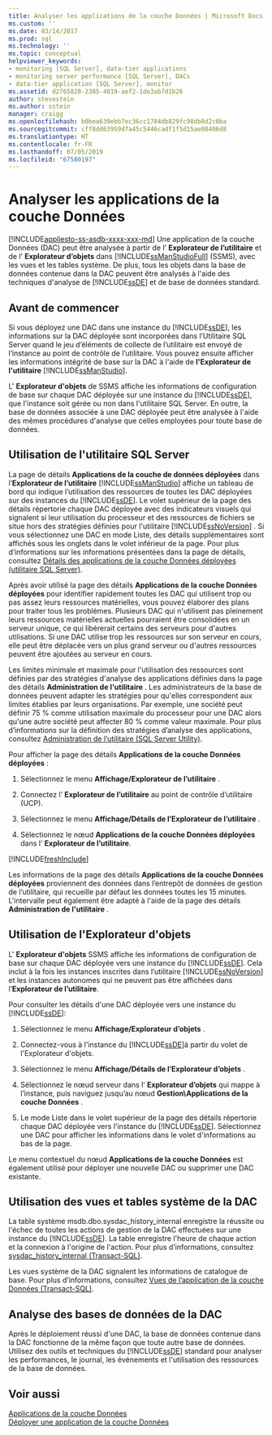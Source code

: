 ```yaml
---
title: Analyser les applications de la couche Données | Microsoft Docs
ms.custom: ''
ms.date: 03/14/2017
ms.prod: sql
ms.technology: ''
ms.topic: conceptual
helpviewer_keywords:
- monitoring [SQL Server], data-tier applications
- monitoring server performance [SQL Server], DACs
- data-tier application [SQL Server], monitor
ms.assetid: d2765828-2385-4019-aef2-1de3ab7d1b26
author: stevestein
ms.author: sstein
manager: craigg
ms.openlocfilehash: b0bea639ebb7ec36cc1784db829fc98db8d2c0ba
ms.sourcegitcommit: cff8dd63959d7a45c5446cadf1f5d15ae08406d8
ms.translationtype: HT
ms.contentlocale: fr-FR
ms.lasthandoff: 07/05/2019
ms.locfileid: "67580197"
---
```

# <a name="monitor-data-tier-applications"></a>Analyser les applications de la couche Données
[!INCLUDE[appliesto-ss-asdb-xxxx-xxx-md](../../includes/appliesto-ss-asdb-xxxx-xxx-md.md)]
  Une application de la couche Données (DAC) peut être analysée à partir de l’ **Explorateur de l’utilitaire** et de l’ **Explorateur d’objets** dans [!INCLUDE[ssManStudioFull](../../includes/ssmanstudiofull-md.md)] (SSMS), avec les vues et les tables système. De plus, tous les objets dans la base de données contenue dans la DAC peuvent être analysés à l'aide des techniques d'analyse de [!INCLUDE[ssDE](../../includes/ssde-md.md)] et de base de données standard.  
  
## <a name="before-you-begin"></a>Avant de commencer  
 Si vous déployez une DAC dans une instance du [!INCLUDE[ssDE](../../includes/ssde-md.md)], les informations sur la DAC déployée sont incorporées dans l’Utilitaire SQL Server quand le jeu d’éléments de collecte de l’utilitaire est envoyé de l’instance au point de contrôle de l’utilitaire. Vous pouvez ensuite afficher les informations intégrité de base sur la DAC à l'aide de **l'Explorateur de l'utilitaire** [!INCLUDE[ssManStudio](../../includes/ssmanstudio-md.md)].  
  
 L' **Explorateur d'objets** de SSMS affiche les informations de configuration de base sur chaque DAC déployée sur une instance du [!INCLUDE[ssDE](../../includes/ssde-md.md)], que l'instance soit gérée ou non dans l'utilitaire SQL Server. En outre, la base de données associée à une DAC déployée peut être analysée à l'aide des mêmes procédures d'analyse que celles employées pour toute base de données.  
  
## <a name="using-the-sql-server-utility"></a>Utilisation de l'utilitaire SQL Server  
 La page de détails **Applications de la couche de données déployées** dans l’**Explorateur de l’utilitaire** [!INCLUDE[ssManStudio](../../includes/ssmanstudio-md.md)] affiche un tableau de bord qui indique l’utilisation des ressources de toutes les DAC déployées sur des instances du [!INCLUDE[ssDE](../../includes/ssde-md.md)]. Le volet supérieur de la page des détails répertorie chaque DAC déployée avec des indicateurs visuels qui signalent si leur utilisation du processeur et des ressources de fichiers se situe hors des stratégies définies pour l'utilitaire [!INCLUDE[ssNoVersion](../../includes/ssnoversion-md.md)] . Si vous sélectionnez une DAC en mode Liste, des détails supplémentaires sont affichés sous les onglets dans le volet inférieur de la page. Pour plus d’informations sur les informations présentées dans la page de détails, consultez [Détails des applications de la couche Données déployées &#40;utilitaire SQL Server&#41;](https://msdn.microsoft.com/library/79c41dd9-abcb-434e-9326-00a341d5c867).  
  
 Après avoir utilisé la page des détails **Applications de la couche Données déployées** pour identifier rapidement toutes les DAC qui utilisent trop ou pas assez leurs ressources matérielles, vous pouvez élaborer des plans pour traiter tous les problèmes. Plusieurs DAC qui n'utilisent pas pleinement leurs ressources matérielles actuelles pourraient être consolidées en un serveur unique, ce qui libérerait certains des serveurs pour d'autres utilisations. Si une DAC utilise trop les ressources sur son serveur en cours, elle peut être déplacée vers un plus grand serveur ou d'autres ressources peuvent être ajoutées au serveur en cours.  
  
 Les limites minimale et maximale pour l'utilisation des ressources sont définies par des stratégies d'analyse des applications définies dans la page des détails **Administration de l'utilitaire** . Les administrateurs de la base de données peuvent adapter les stratégies pour qu'elles correspondent aux limites établies par leurs organisations. Par exemple, une société peut définir 75 % comme utilisation maximale du processeur pour une DAC alors qu'une autre société peut affecter 80 % comme valeur maximale. Pour plus d’informations sur la définition des stratégies d’analyse des applications, consultez [Administration de l’utilitaire &#40;SQL Server Utility&#41;](https://msdn.microsoft.com/library/3e5a00c3-8905-40f0-9ddc-d924df9c2f0d).  
  
 Pour afficher la page des détails **Applications de la couche Données déployées** :  
  
1.  Sélectionnez le menu **Affichage/Explorateur de l’utilitaire** .  
  
2.  Connectez l’ **Explorateur de l’utilitaire** au point de contrôle d’utilitaire (UCP).  
  
3.  Sélectionnez le menu **Affichage/Détails de l’Explorateur de l’utilitaire** .  
  
4.  Sélectionnez le nœud **Applications de la couche Données déployées** dans l’ **Explorateur de l’utilitaire**.  

[!INCLUDE[freshInclude](../../includes/paragraph-content/fresh-note-steps-feedback.md)]

 Les informations de la page des détails **Applications de la couche Données déployées** proviennent des données dans l’entrepôt de données de gestion de l’utilitaire, qui recueille par défaut les données toutes les 15 minutes. L'intervalle peut également être adapté à l'aide de la page des détails **Administration de l'utilitaire** .  
  
## <a name="using-object-explorer"></a>Utilisation de l'Explorateur d'objets  
 L' **Explorateur d'objets** SSMS affiche les informations de configuration de base sur chaque DAC déployée vers une instance du [!INCLUDE[ssDE](../../includes/ssde-md.md)]. Cela inclut à la fois les instances inscrites dans l’utilitaire [!INCLUDE[ssNoVersion](../../includes/ssnoversion-md.md)] et les instances autonomes qui ne peuvent pas être affichées dans l’**Explorateur de l’utilitaire**.  
  
 Pour consulter les détails d'une DAC déployée vers une instance du [!INCLUDE[ssDE](../../includes/ssde-md.md)]:  
  
1.  Sélectionnez le menu **Affichage/Explorateur d’objets** .  
  
2.  Connectez-vous à l'instance du [!INCLUDE[ssDE](../../includes/ssde-md.md)]à partir du volet de l'Explorateur d'objets.  
  
3.  Sélectionnez le menu **Affichage/Détails de l’Explorateur d’objets** .  
  
4.  Sélectionnez le nœud serveur dans l’ **Explorateur d’objets** qui mappe à l’instance, puis naviguez jusqu’au nœud **Gestion\Applications de la couche Données** .  
  
5.  Le mode Liste dans le volet supérieur de la page des détails répertorie chaque DAC déployée vers l'instance du [!INCLUDE[ssDE](../../includes/ssde-md.md)]. Sélectionnez une DAC pour afficher les informations dans le volet d'informations au bas de la page.  
  
 Le menu contextuel du nœud **Applications de la couche Données** est également utilisé pour déployer une nouvelle DAC ou supprimer une DAC existante.  
  
## <a name="using-the-dac-system-views-and-tables"></a>Utilisation des vues et tables système de la DAC  
 La table système msdb.dbo.sysdac_history_internal enregistre la réussite ou l'échec de toutes les actions de gestion de la DAC effectuées sur une instance du [!INCLUDE[ssDE](../../includes/ssde-md.md)]. La table enregistre l'heure de chaque action et la connexion à l'origine de l'action. Pour plus d’informations, consultez [sysdac_history_internal &#40;Transact-SQL&#41;](../../relational-databases/system-tables/data-tier-application-tables-sysdac-history-internal.md).  
  
 Les vues système de la DAC signalent les informations de catalogue de base. Pour plus d’informations, consultez [Vues de l’application de la couche Données &#40;Transact-SQL&#41;](https://msdn.microsoft.com/library/0de01328-d7a6-4677-b7a0-dcd3098c23d4).  
  
## <a name="monitoring-dac-databases"></a>Analyse des bases de données de la DAC  
 Après le déploiement réussi d'une DAC, la base de données contenue dans la DAC fonctionne de la même façon que toute autre base de données. Utilisez des outils et techniques du [!INCLUDE[ssDE](../../includes/ssde-md.md)] standard pour analyser les performances, le journal, les événements et l'utilisation des ressources de la base de données.  
  
## <a name="see-also"></a>Voir aussi  
 [Applications de la couche Données](../../relational-databases/data-tier-applications/data-tier-applications.md)   
 [Déployer une application de la couche Données](../../relational-databases/data-tier-applications/deploy-a-data-tier-application.md)  
  
  
